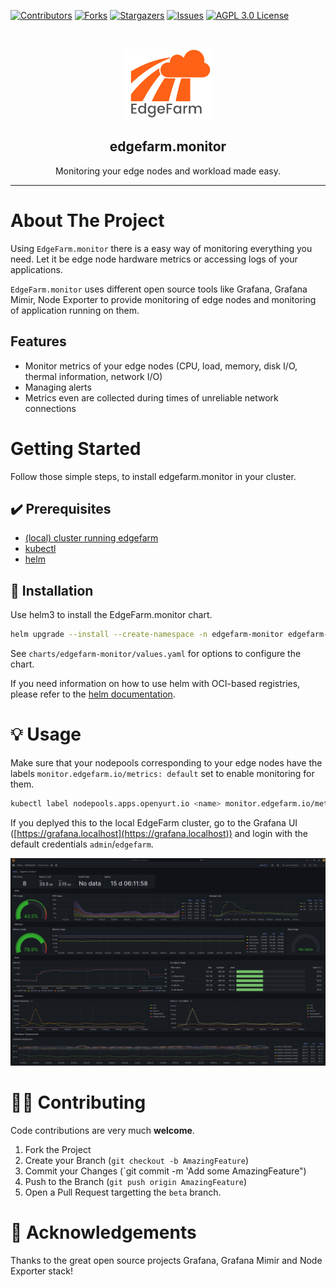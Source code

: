 [contributors-shield]: https://img.shields.io/github/contributors/edgefarm/edgefarm.monitor.svg?style=for-the-badge
[contributors-url]: https://github.com/edgefarm/edgefarm.monitor/graphs/contributors
[forks-shield]: https://img.shields.io/github/forks/edgefarm/edgefarm.monitor.svg?style=for-the-badge
[forks-url]: https://github.com/edgefarm/edgefarm.monitor/network/members
[stars-shield]: https://img.shields.io/github/stars/edgefarm/edgefarm.monitor.svg?style=for-the-badge
[stars-url]: https://github.com/edgefarm/edgefarm.monitor/stargazers
[issues-shield]: https://img.shields.io/github/issues/edgefarm/edgefarm.monitor.svg?style=for-the-badge
[issues-url]: https://github.com/edgefarm/edgefarm.monitor/issues
[license-shield]: https://img.shields.io/github/license/edgefarm/edgefarm.monitor?logo=mit&style=for-the-badge
[license-url]: https://opensource.org/licenses/AGPL-3.0

[![Contributors][contributors-shield]][contributors-url]
[![Forks][forks-shield]][forks-url]
[![Stargazers][stars-shield]][stars-url]
[![Issues][issues-shield]][issues-url]
[![AGPL 3.0 License][license-shield]][license-url]

<!-- PROJECT LOGO -->
<br />
<p align="center">
  <a href="https://github.com/edgefarm/edgefarm.monitor">
    <img src="https://github.com/edgefarm/edgefarm/raw/main/.images/EdgefarmLogoWithText.png" alt="Logo" height="112">
  </a>

  <h2 align="center">edgefarm.monitor</h2>

  <p align="center">
    Monitoring your edge nodes and workload made easy.
  </p>
  <hr />
</p>

# About The Project

Using `EdgeFarm.monitor` there is a easy way of monitoring everything you need. Let it be edge node hardware metrics or accessing logs of your applications. 

`EdgeFarm.monitor` uses different open source tools like Grafana, Grafana Mimir, Node Exporter to provide monitoring of edge nodes and monitoring of application running on them.

## Features

- Monitor metrics of your edge nodes (CPU, load, memory, disk I/O, thermal information, network I/O)
- Managing alerts
- Metrics even are collected during times of unreliable network connections

<!-- GETTING STARTED -->

# Getting Started

Follow those simple steps, to install edgefarm.monitor in your cluster.

## ✔️ Prerequisites

- [(local) cluster running edgefarm](https://github.com/edgefarm/edgefarm)
- [kubectl](https://kubernetes.io/docs/tasks/tools/install-kubectl/)
- [helm](https://helm.sh/)

## 🎯 Installation

Use helm3 to install the EdgeFarm.monitor chart.

```bash
helm upgrade --install --create-namespace -n edgefarm-monitor edgefarm-monitor oci://ghcr.io/edgefarm/edgefarm.monitor/edgefarm-monitor --version "1.0.0-beta.14"
```

See `charts/edgefarm-monitor/values.yaml` for options to configure the chart.

If you need information on how to use helm with OCI-based registries, please refer to the [helm documentation](https://helm.sh/docs/topics/registries/#using-an-oci-based-registry).

# 💡 Usage

Make sure that your nodepools corresponding to your edge nodes have the labels `monitor.edgefarm.io/metrics: default` set to enable monitoring for them.

```bash
kubectl label nodepools.apps.openyurt.io <name> monitor.edgefarm.io/metrics=default
```


If you deplyed this to the local EdgeFarm cluster, go to the Grafana UI ([https://grafana.localhost](https://grafana.localhost)) and login with the default credentials `admin`/`edgefarm`.

![edge nodes dashboard](.images/dashboard.png)

# 🤝🏽 Contributing

Code contributions are very much **welcome**.

1. Fork the Project
2. Create your Branch (`git checkout -b AmazingFeature`)
3. Commit your Changes (`git commit -m 'Add some AmazingFeature")
4. Push to the Branch (`git push origin AmazingFeature`)
5. Open a Pull Request targetting the `beta` branch.

# 🫶 Acknowledgements

Thanks to the great open source projects Grafana, Grafana Mimir and Node Exporter stack!